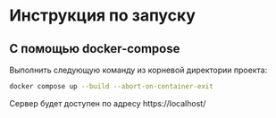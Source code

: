 # Инструкция по запуску
## С помощью docker-compose
Выполнить следующую команду из корневой директории проекта:
```bash
docker compose up --build --abort-on-container-exit
```
Сервер будет доступен по адресу https://localhost/